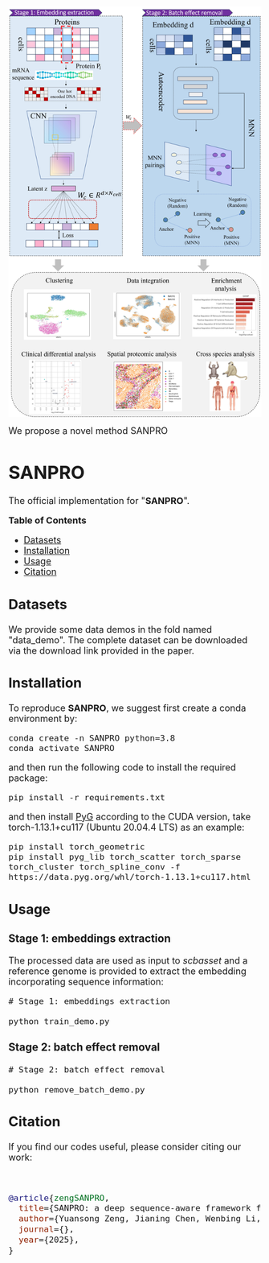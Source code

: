 ![](model.jpg)

<font size=4> We propose a novel method SANPRO


# SANPRO

The official implementation for "**SANPRO**".

**Table of Contents**

* [Datasets](#Datasets)
* [Installation](#Installation)
* [Usage](#Usage)
* [Citation](#Citation)

## Datasets


We provide some data demos in the fold named "data_demo". The complete dataset can be downloaded via the download link provided in the paper.


## Installation

To reproduce **SANPRO**, we suggest first create a conda environment by:

~~~shell
conda create -n SANPRO python=3.8
conda activate SANPRO
~~~

and then run the following code to install the required package:

~~~shell
pip install -r requirements.txt
~~~

and then install [PyG](https://pytorch-geometric.readthedocs.io/en/latest/install/installation.html) according to the CUDA version, take torch-1.13.1+cu117 (Ubuntu 20.04.4 LTS) as an example:

~~~shell
pip install torch_geometric
pip install pyg_lib torch_scatter torch_sparse torch_cluster torch_spline_conv -f https://data.pyg.org/whl/torch-1.13.1+cu117.html
~~~

## Usage


### Stage 1: embeddings extraction

The processed data are used as input to *scbasset* and a reference genome is provided to extract the embedding incorporating sequence information: 

~~~shell
# Stage 1: embeddings extraction

python train_demo.py
~~~


### Stage 2: batch effect removal

~~~shell
# Stage 2: batch effect removal

python remove_batch_demo.py 
~~~

## Citation

If you find our codes useful, please consider citing our work:

~~~bibtex


@article{zengSANPRO,
  title={SANPRO: a deep sequence-aware framework for decoding single-cell and spatial proteomic data},
  author={Yuansong Zeng, Jianing Chen, Wenbing Li, Hongcheng Chen, Hongyu Zhang, Huiying Zhao, Zheng Wang, Yuedong Yang},
  journal={},
  year={2025},
}
~~~

